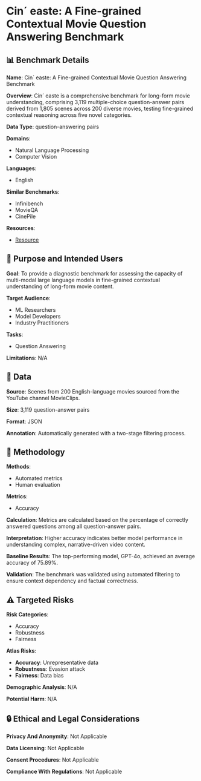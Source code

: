 # Cin´ easte: A Fine-grained Contextual Movie Question Answering Benchmark

## 📊 Benchmark Details

**Name**: Cin´ easte: A Fine-grained Contextual Movie Question Answering Benchmark

**Overview**: Cin´ easte is a comprehensive benchmark for long-form movie understanding, comprising 3,119 multiple-choice question-answer pairs derived from 1,805 scenes across 200 diverse movies, testing fine-grained contextual reasoning across five novel categories.

**Data Type**: question-answering pairs

**Domains**:
- Natural Language Processing
- Computer Vision

**Languages**:
- English

**Similar Benchmarks**:
- Infinibench
- MovieQA
- CinePile

**Resources**:
- [Resource](https://arxiv.org/abs/2509.14227)

## 🎯 Purpose and Intended Users

**Goal**: To provide a diagnostic benchmark for assessing the capacity of multi-modal large language models in fine-grained contextual understanding of long-form movie content.

**Target Audience**:
- ML Researchers
- Model Developers
- Industry Practitioners

**Tasks**:
- Question Answering

**Limitations**: N/A

## 💾 Data

**Source**: Scenes from 200 English-language movies sourced from the YouTube channel MovieClips.

**Size**: 3,119 question-answer pairs

**Format**: JSON

**Annotation**: Automatically generated with a two-stage filtering process.

## 🔬 Methodology

**Methods**:
- Automated metrics
- Human evaluation

**Metrics**:
- Accuracy

**Calculation**: Metrics are calculated based on the percentage of correctly answered questions among all question-answer pairs.

**Interpretation**: Higher accuracy indicates better model performance in understanding complex, narrative-driven video content.

**Baseline Results**: The top-performing model, GPT-4o, achieved an average accuracy of 75.89%.

**Validation**: The benchmark was validated using automated filtering to ensure context dependency and factual correctness.

## ⚠️ Targeted Risks

**Risk Categories**:
- Accuracy
- Robustness
- Fairness

**Atlas Risks**:
- **Accuracy**: Unrepresentative data
- **Robustness**: Evasion attack
- **Fairness**: Data bias

**Demographic Analysis**: N/A

**Potential Harm**: N/A

## 🔒 Ethical and Legal Considerations

**Privacy And Anonymity**: Not Applicable

**Data Licensing**: Not Applicable

**Consent Procedures**: Not Applicable

**Compliance With Regulations**: Not Applicable
